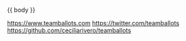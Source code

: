 {{ body }}

https://www.teamballots.com
https://twitter.com/teamballots
https://github.com/ceciliarivero/teamballots
